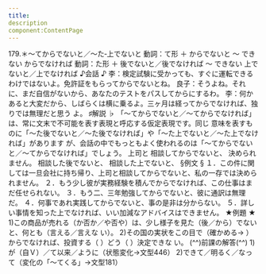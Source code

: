 ```yaml
---
title:
description
component:ContentPage
---
```



179.＊～てからでないと／～た‐上でないと
動詞：て形 ＋ からでないと ～ できない
からでなければ
動詞：た形 ＋ 後でないと／後でなければ ～ できない 上でないと／上でなければ
♪会話 ♪
李：検定試験に受かっても、すぐに運転できるわけではないよ。免許証をもらってからでないとね。 良子：そうよね。それに、まだ自信がないから、あなたのテストをパスしてからにするわ。
李：何かあると大変だから、しばらくは横に乗るよ。三ヶ月は経ってからでなければ、独りでは無理だと思う
よ。
♯解説 ♭
「～てからでないと／～てからでなければ」は、常に文末で不可能を表す表現と呼応する仮定表現です。同じ 意味を表すものに「～た後でないと／～た後でなければ」や「～た上でないと／～た上でなければ」があります が、会話の中でもっともよく使われるのは「～てからでないと／～てからでなければ」でしょう。
上司と 相談してからでないと、 決められません。 相談した後でないと、 相談した上でないと、
§例文 §
１．この件に関しては一旦会社に持ち帰り、上司と相談してからでないと、私の一存では決められません。
２．もう少し彼が実務経験を積んでからでなければ、この仕事はまだ任せられない。
３．もう二、三年勉強してからでないと、彼に通訳は無理だ。
４．何事であれ実践してからでないと、事の是非は分からない。
５．詳しい事情を知った上でなければ、いい加減なアドバイスはできません。
★例題 ★
1)この商品が売れる（か否か／や否や）は、少し様子を見た（後／から）でないと、何とも（言える／言えな い）。
2)その国の実状をこの目で（確かめる→ ）からでなければ、投資する（ ）どう（ ）決定できな
い。
(^^)前課の解答(^^)
1)が（自Ｖ）／て以来／ように（状態変化→文型446）
2)できて／明るく／なって（変化の「～てくる」→文型181）
